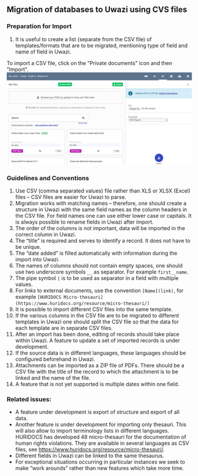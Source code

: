 ## Migration of databases to Uwazi using CVS files

### Preparation for Import

1. It is useful to create a list (separate from the CSV file) of templates/formats that are to be migrated, mentioning type of field and name of field in Uwazi.

To import a CSV file, click on the "Private documents" icon and then "Import".
![](https://github.com/huridocs/uwazi-assets/blob/master/wiki/screenshots/import-csv-button.png)

### Guidelines and Conventions

1. Use CSV (comma separated values) file rather than XLS or XLSX (Excel) files – CSV files are easier for Uwazi to parse.
1. Migration works with matching names – therefore, one should create a structure in Uwazi with the same field names as the column headers in the CSV file. For field names one can use either lower case or capitals. It is always possible to rename fields in Uwazi after import.
1. The order of the columns is not important, data will be imported in the correct column in Uwazi.
1. The “title” is required and serves to identify a record. It does not have to be unique.
1. The “date added” is filled automatically with information during the import into Uwazi.
1. The names of columns should not contain empty spaces, one should use two underscore symbols `__` as separator. For example `first__name`.
1. The pipe symbol `|` is to be used as separator in a field with multiple values.
1. For links to external documents, use the convention `[Name](link)`, for example `[HURIDOCS Micro-thesauri](https://www.huridocs.org/resource/micro-thesauri/)`
1. It is possible to import different CSV files into the same template.
1. If the various columns in the CSV file are to be migrated to different templates in Uwazi one should split the CSV file so that the data for each template are in separate CSV files.
1. After an import has been done, editing of records should take place within Uwazi. A feature to update a set of imported records is under development.
1. If the source data is in different languages, these languages should be configured beforehand in Uwazi.
1. Attachments can be imported as a ZIP file of PDFs. There should be a CSV file with the title of the record to which the attachment is to be linked and the name of the file.
1. A feature that is not yet supported is multiple dates within one field.

### Related issues:

* A feature under development is export of structure and export of all data.
* Another feature is under development for importing only thesauri. This will also allow to import terminology lists in different languages. HURIDOCS has developed 48 micro-thesauri for the documentation of human rights violations. They are available in several languages as CSV files, see https://www.huridocs.org/resource/micro-thesauri/.
* Different fields in Uwazi can be linked to the same thesaurus.
* For exceptional situations occurring in particular instances we seek to make “work arounds” rather than new features which take more time.